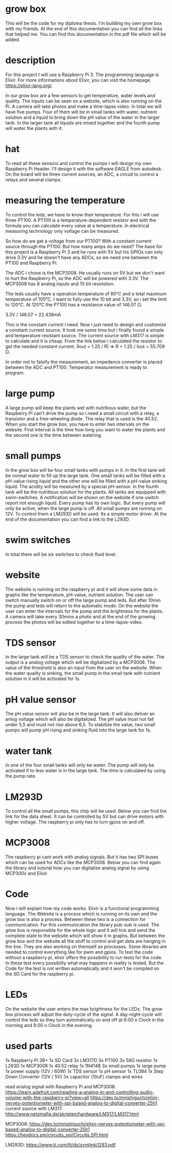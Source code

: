 # grow box
This will be the code for my diploma thesis. I'm building my own grow box with my friends. At the end of this documentation you can find all the links that helped me. You can find this documentation in the pdf file which will be added.  

# description
For this project I will use a Raspberry Pi 3. The programming language is Elixir. For more informations about Elixir, you can visit the homepage. https://elixir-lang.org/.

In our grow box are a few sensors to get temperature, water levels and quality. The inputs can be seen on a website, which is also running on the Pi. A camera will take photos and make a time-lapse video. In total we will have five pumps. Four of them will be in small tanks with water, nutrient solution and a liquid to bring down the pH value of the water in the larger tank. In the larger tank all liquids are mixed together and the fourth pump will water the plants with it.

# hat
To read all these sensors and control the pumps I will design my own Raspberry Pi Header. I'll design it with the software EAGLE from autodesk. On the board will be three current sources, an ADC, a circuit to control a relays and several clamps.

# measuring the temperature
To control the leds, we have to know their temperature. For this i will use three PT100. A PT100 is a temperature-dependent resistor and with the formula you can calculate every value at a temperature. In electrical measuring technology only voltage can be measured. 

So how do we get a voltage from our PT100?
With a constant current source through the PT100. But how many amps do we need? The base for this project is a Raspberry Pi 3 and he runs with 5V but his GPIOs can only drive 3.3V and he doesn't have any ADCs, so we need one between the PT100 and Raspberry Pi. 

The ADC i chose is the MCP3008. He usually runs on 5V but we don't want to hurt the Raspberry Pi, so the ADC will be powered with 3.3V. The MCP3008 has 8 analog inputs and 10 bit resolution. 

The leds usually have a operation temperature of 85°C and a total maximum temperature of 105°C. I want to fully use the 10 bit and 3.3V, so i set the limit to 120°C.
At 120°C the PT100 has a resistance value of 146.07 Ω. 

3.3V / 146.07 = 22.438mA

This is the constant current i need. Now i just need to design and customize a constant current source. It took me some time but i finally found a simple and temperature resistant source. The current source with LM317 is simple to calculate and it is cheap. From the link below i calculated the resistor to get the needed constant current. 
(Iout = 1.25 / R) => R = 1.25 / Iout = 55.709 Ω. 

In order not to falsify the measurement, an impedance converter is placed between the ADC and PT100. 
Temperatur measurement is ready to program. 

# large pump
A large pump will keep the plants wet with nutritious water, but the Raspberry Pi can't drive the pump so i need a small circuit with a relay, a transistor and a free-wheeling diode. The relay that is used is the 40.52. When you start the grow box, you have to enter two intervals on the website. First interval is the time how long you want to water the plants and the second one is the time between watering. 

# small pumps
In the grow box will be four small tanks with pumps in it. In the first tank will be normal water to fill up the large tank. One small tanks will be filled with a pH-value rising liquid and the other one will be filled with a pH-value sinking liquid. The acidity will be measured by a special pH-sensor. In the fourth tank will be the nutritious solution for the plants. All tanks are equipped with swim-switches. A notification will be shown on the website if one switch report not enough liquid. Every pump has its own logic. But every pump will only be active, when the large pump is off. 
All small pumps are running on 12V. To control them a LM293D will be used. Its a simple motor driver. At the end of the documentation you can find a link to the L293D.

# swim switches
In total there will be six switches to check fluid level. 

# website
The website is running on the raspberry pi and it will show some data in graphs like the temperature, pH-value, nutrient solution. The user can switch manually switch on or off the large pump and leds. But after 10min the pump and leds will return to the automatic mode. On the website the user can enter the intervals for the pump and the brightness for the plants. A camera will take every 30mins a photo and at the end of the growing process the photos will be edited together to a time-lapse-video. 

# TDS sensor
In the large tank will be a TDS sensor to check the quality of the water. The output is a analog voltage which will be digitalized by a MCP3008. The value of the threshold is also an input from the user on the website. When the water quality is sinking, the small pump in the small tank with nutrient solution in it will be activated for 1s. 

# pH value sensor
The pH value sensor will also be in the large tank. It will also deliver an anlog voltage which will also be digitalized. The pH value must not fall under 5,5 and must not rise above 6,5. To stabilize the value, two small pumps will pump pH rising and sinking fluid into the large tank for 1s. 

# water tank
In one of the four small tanks will only be water. The pump will only be activated if to less water is in the large tank. The time is calculated by using the pump rate. 

# LM293D
To control all the small pumps, this chip will be used. Below you can find the link for the data sheet. It can be controlled by 5V but can drive motors with higher voltage. The raspberry pi only has to turn gpios on and off.

# MCP3008
The raspberry pi cant work with analog signals. But it has two SPI buses which can be used for ADCs like the MCP3008. Below you can find again the library and tutorial how you can digitalize analog signal by using MCP300x and Elixir.

# Code
Now i will explain how my code works. Elixir is a functional programming language. The Website is a process which is running on its own and the grow box is also a process. Between these two is a connection for communication. For this communication the library pub-sub is used. The grow box is responsible for the whole logic and it will tick and send the complete state to the website which will show it in graphs. But between the grow box and the website all the stuff to control and get data are hanging in the line. They are also working on themself as processes. Some libraries are needed to control everything like for pwm and gpios.
To test the code without a raspberry pi, elixir offers the possibility to run tests for the code. In these test every possibilty what may happens in reality is tested. But the Code for the test is not written automatically and it won't be compiled on the SD Card for the raspberry pi. 

# LEDs
On the website the user enters the max brightness for the LEDs. The grow box process will adjust the duty-cycle of the signal. A day-night-cycle will control the leds so they turn automatically on and off at 6:00 o Clock in the morning and 8:00 o Clock in the evening. 

# used parts
1x Raspberry Pi 3B+
1x SD Card
3x LM317D
3x PT100
3x 56Ω resistor
1x L293D
1x MCP3008
1x 40.52 relay
1x 1N4148
3x small pumps
1x large pump
1x power supply (12V / 60W)
1x TDS sensor
1x pH sensor
1x TL084
1x Step Down Converter (12V / 5V)
3x capacitor (10uF)
clamps and wires


read analog signal with Raspberry Pi and MCP3008: https://learn.adafruit.com/reading-a-analog-in-and-controlling-audio-volume-with-the-raspberry-pi?view=all
https://dev.to/mnishiguchi/elixir-nerves-potentiometer-with-spi-based-analog-to-digital-converter-25h1
current source with LM317: http://www.netzmafia.de/skripten/hardware/LM317/LM317.html

MCP3008: https://dev.to/mnishiguchi/elixir-nerves-potentiometer-with-spi-based-analog-to-digital-converter-25h1
https://hexdocs.pm/circuits_spi/Circuits.SPI.html

LM293D:
https://www.ti.com/lit/ds/symlink/l293.pdf

